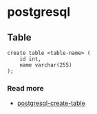 # postgresql

## Table

```
create table <table-name> (
    id int,
    name varchar(255)
);
```

### Read more 

- [postgresql-create-table](https://www.postgresqltutorial.com/postgresql-tutorial/postgresql-create-table/)